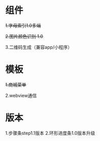 # 组件

~~1.字母索引1.0多端~~

~~2.图片颜色识别 1.0~~

3.二维码生成（兼容app/小程序）

# 模板

~~1.商城菜单~~

2.webview通信

# 版本

1.步骤条step1.1版本
2.环形进度条1.0版本升级
